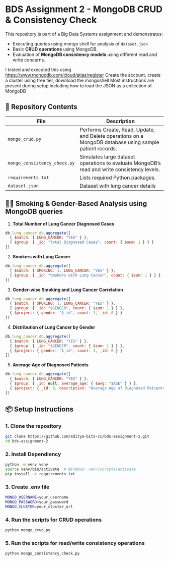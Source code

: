 # BDS Assignment 2 - MongoDB CRUD & Consistency Check

This repository is part of a Big Data Systems assignment and demonstrates:
- Executing queries using mongo shell for analysis of `dataset.json`
- Basic **CRUD operations** using MongoDB.
- Evaluation of **MongoDB consistency models** using different read and write concerns.

I tested and executed this using https://www.mongodb.com/cloud/atlas/register
Create the account, create a cluster using free tier, download the mongoshell 
Most instructions are present during setup including how to load the JSON as a collection of MongoDB

## 📁 Repository Contents

| File | Description |
|------|-------------|
| `mongo_crud.py` | Performs Create, Read, Update, and Delete operations on a MongoDB database using sample patient records. |
| `mongo_consistency_check.py` | Simulates large dataset operations to evaluate MongoDB’s read and write consistency levels. |
| `requirements.txt` | Lists required Python packages. |
| `dataset.json` | Dataset with lung cancer details |

## 👨‍🎓 Smoking & Gender-Based Analysis using MongoDB queries

1. **Total Number of Lung Cancer Diagnosed Cases**
```js
db.lung_cancer_db.aggregate([
  { $match: { LUNG_CANCER: "YES" } },
  { $group: { _id: "Total Diagnosed Cases", count: { $sum: 1 } } }
])
```

2. **Smokers with Lung Cancer**
```js
db.lung_cancer_db.aggregate([
  { $match: { SMOKING: 1, LUNG_CANCER: "YES" } },
  { $group: { _id: "Smokers with Lung Cancer", count: { $sum: 1 } } }
])
```

3. **Gender-wise Smoking and Lung Cancer Correlation**
```js
db.lung_cancer_db.aggregate([
  { $match: { SMOKING: 1, LUNG_CANCER: "YES" } },
  { $group: { _id: "$GENDER", count: { $sum: 1 } } },
  { $project: { gender: "$_id", count: 1, _id: 0 } }
])
```

4. **Distribution of Lung Cancer by Gender**
```js
db.lung_cancer_db.aggregate([
  { $match: { LUNG_CANCER: "YES" } },
  { $group: { _id: "$GENDER", count: { $sum: 1 } } },
  { $project: { gender: "$_id", count: 1, _id: 0 } }
])
```

5. **Average Age of Diagnosed Patients**
```js
db.lung_cancer_db.aggregate([
  { $match: { LUNG_CANCER: "YES" } },
  { $group: { _id: null, average_age: { $avg: "$AGE" } } },
  { $project: { _id: 0, description: "Average Age of Diagnosed Patients", average_age: 1 } }
])
```

## 📦 Setup Instructions

### 1. Clone the repository
```bash
git clone https://github.com/aditya-bits-cc/bds-assignment-2.git
cd bds-assignment-2
```

### 2. Install Dependiency
```bash
python -m venv venv
source venv/bin/activate  # Windows: venv\Scripts\activate
pip install -r requirements.txt
```

### 3. Create .env file
```bash
MONGO_USERNAME=your_username
MONGO_PASSWORD=your_password
MONGO_CLUSTER=your_cluster_url
```

### 4. Run the scripts for CRUD operations
```bash
python mongo_crud.py
```

### 5. Run the scripts for read/write consistency operations
```bash
python mongo_consistency_check.py
```